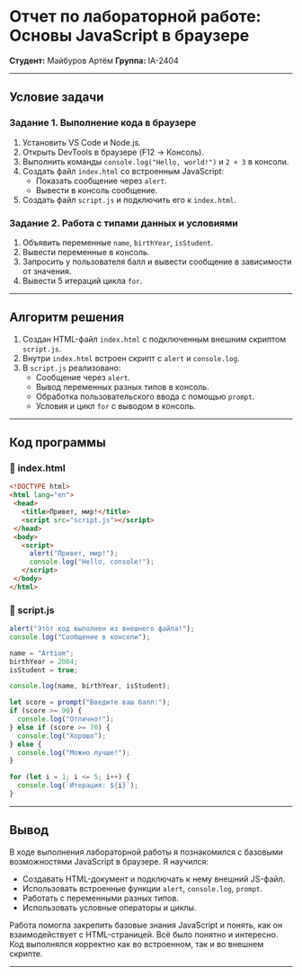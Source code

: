 # Отчет по лабораторной работе: Основы JavaScript в браузере

**Студент:** Майбуров Артём
**Группа:** IA-2404

---

## Условие задачи

### Задание 1. Выполнение кода в браузере

1. Установить VS Code и Node.js.
2. Открыть DevTools в браузере (F12 → Консоль).
3. Выполнить команды `console.log("Hello, world!")` и `2 + 3` в консоли.
4. Создать файл `index.html` со встроенным JavaScript:
   - Показать сообщение через `alert`.
   - Вывести в консоль сообщение.
5. Создать файл `script.js` и подключить его к `index.html`.

### Задание 2. Работа с типами данных и условиями

1. Объявить переменные `name`, `birthYear`, `isStudent`.
2. Вывести переменные в консоль.
3. Запросить у пользователя балл и вывести сообщение в зависимости от значения.
4. Вывести 5 итераций цикла `for`.

---

## Aлгоритм решения

1. Создан HTML-файл `index.html` с подключенным внешним скриптом `script.js`.
2. Внутри `index.html` встроен скрипт с `alert` и `console.log`.
3. В `script.js` реализовано:
   - Сообщение через `alert`.
   - Вывод переменных разных типов в консоль.
   - Обработка пользовательского ввода с помощью `prompt`.
   - Условия и цикл `for` с выводом в консоль.

---

## Код программы

### 📄 index.html

```html
<!DOCTYPE html>
<html lang="en">
 <head>
   <title>Привет, мир!</title>
   <script src="script.js"></script>
 </head>
 <body>
   <script>
     alert("Привет, мир!");
     console.log("Hello, console!");
   </script>
 </body>
</html>
```

### 📄 script.js

```js
alert("Этот код выполнен из внешнего файла!");
console.log("Сообщение в консоли");

name = "Artiom";
birthYear = 2004;
isStudent = true;

console.log(name, birthYear, isStudent);

let score = prompt("Введите ваш балл:");
if (score >= 90) {
  console.log("Отлично!");
} else if (score >= 70) {
  console.log("Хорошо");
} else {
  console.log("Можно лучше!");
}

for (let i = 1; i <= 5; i++) {
  console.log(`Итерация: ${i}`);
}
```

---

## Вывод

В ходе выполнения лабораторной работы я познакомился с базовыми возможностями JavaScript в браузере. Я научился:

- Создавать HTML-документ и подключать к нему внешний JS-файл.
- Использовать встроенные функции `alert`, `console.log`, `prompt`.
- Работать с переменными разных типов.
- Использовать условные операторы и циклы.

Работа помогла закрепить базовые знания JavaScript и понять, как он взаимодействует с HTML-страницей. Всё было понятно и интересно. Код выполнялся корректно как во встроенном, так и во внешнем скрипте.

---
